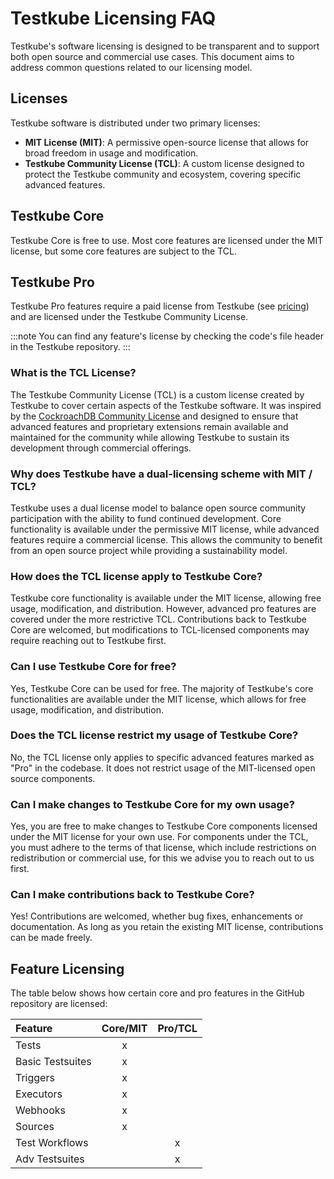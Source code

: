 # Testkube Licensing FAQ

Testkube's software licensing is designed to be transparent and to support both open source and commercial use cases. This document aims to address common questions related to our licensing model.

## Licenses

Testkube software is distributed under two primary licenses:
- **MIT License (MIT)**: A permissive open-source license that allows for broad freedom in usage and modification.
- **Testkube Community License (TCL)**: A custom license designed to protect the Testkube community and ecosystem, covering specific advanced features.

## Testkube Core

Testkube Core is free to use. Most core features are licensed under the MIT license, but some core features are subject to the TCL.

## Testkube Pro

Testkube Pro features require a paid license from Testkube (see [pricing](https://testkube.io/pricing)) and are licensed under the Testkube Community License.

:::note
You can find any feature's license by checking the code's file header in the Testkube repository.
:::

### What is the TCL License?

The Testkube Community License (TCL) is a custom license created by Testkube to cover certain aspects of the Testkube software. It was inspired by the [CockroachDB Community License](https://www.cockroachlabs.com/docs/stable/licensing-faqs#ccl) and designed to ensure that advanced features and proprietary extensions remain available and maintained for the community while allowing Testkube to sustain its development through commercial offerings.

### Why does Testkube have a dual-licensing scheme with MIT / TCL?

Testkube uses a dual license model to balance open source community participation with the ability to fund continued development. Core functionality is available under the permissive MIT license, while advanced features require a commercial license. This allows the community to benefit from an open source project while providing a sustainability model.

### How does the TCL license apply to Testkube Core?

Testkube core functionality is available under the MIT license, allowing free usage, modification, and distribution. However, advanced pro features are covered under the more restrictive TCL. Contributions back to Testkube Core are welcomed, but modifications to TCL-licensed components may require reaching out to Testkube first.

### Can I use Testkube Core for free?

Yes, Testkube Core can be used for free. The majority of Testkube's core functionalities are available under the MIT license, which allows for free usage, modification, and distribution.

### Does the TCL license restrict my usage of Testkube Core?

No, the TCL license only applies to specific advanced features marked as "Pro" in the codebase. It does not restrict usage of the MIT-licensed open source components.

### Can I make changes to Testkube Core for my own usage?

Yes, you are free to make changes to Testkube Core components licensed under the MIT license for your own use. For components under the TCL, you must adhere to the terms of that license, which include restrictions on redistribution or commercial use, for this we advise you to reach out to us first.

### Can I make contributions back to Testkube Core?

Yes! Contributions are welcomed, whether bug fixes, enhancements or documentation. As long as you retain the existing MIT license, contributions can be made freely.

## Feature Licensing

The table below shows how certain core and pro features in the GitHub repository are licensed:

| Feature          | Core/MIT    | Pro/TCL  |
| :---             |    :----:   |    :---: |
| Tests            |      x      |          |
| Basic Testsuites |      x      |          |
| Triggers         |      x      |          |
| Executors        |      x      |          |
| Webhooks         |      x      |          |
| Sources          |      x      |          |
| Test Workflows   |             |    x     |
| Adv Testsuites   |             |    x     |

